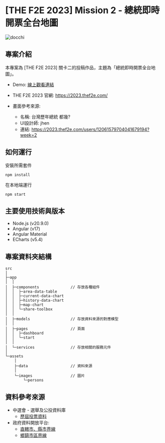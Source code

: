 # [THE F2E 2023] Mission 2 - 總統即時開票全台地圖

![docchi](https://firebasestorage.googleapis.com/v0/b/ithome2023-82cec.appspot.com/o/github%2Fdocchi.png?alt=media&token=74786611-0450-483a-ae92-8b601e7ea761)

## 專案介紹

本專案為 [THE F2E 2023] 關卡二的投稿作品，主題為「總統即時開票全台地圖」。

* Demo: [線上觀看連結](https://tunafin.github.io/docchi--presidential-election-map/)

* THE F2E 2023 官網: <https://2023.thef2e.com/>

* 畫面參考來源:
  * 名稱: 台灣歷年總統 都幾?
  * UI設計師: jhen
  * 連結: https://2023.thef2e.com/users/12061579704041679194?week=2

## 如何運行

安裝所需套件
```
npm install
```

在本地端運行
```
npm start
```

## 主要使用技術與版本

* Node.js (v20.9.0)
* Angular (v17)
* Angular Material
* ECharts (v5.4)

## 專案資料夾結構

```
src
│
├─app
│  │
│  ├─components              // 存放各種組件
│  │  ├─area-data-table
│  │  ├─current-data-chart
│  │  ├─history-data-chart
│  │  ├─map-chart
│  │  └─share-toolbox
│  │          
│  ├─models                  // 存放資料來源的對應模型
│  │      
│  ├─pages                   // 頁面
│  │  ├─dashboard
│  │  └─start
│  │          
│  └─services                // 存放相關的服務元件
│          
└─assets
    │
    ├─data                   // 資料來源
    │      
    └─images                 // 圖片
        └─persons
```

## 資料參考來源

* 中選會 - 選舉及公投資料庫
  * [歷屆投票資料](https://db.cec.gov.tw/ElecTable/Election?type=President)
* 政府資料開放平台:
  * [直轄市、縣市界線](https://data.gov.tw/dataset/7442)
  * [鄉鎮市區界線](https://data.gov.tw/dataset/7441)
